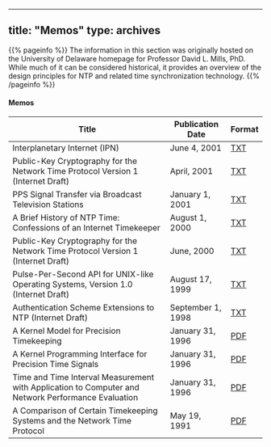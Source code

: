 
---
title: "Memos"
type: archives
---

{{% pageinfo %}}
The information in this section was originally hosted on the University of Delaware homepage for Professor David L. Mills, PhD. While much of it can be considered historical, it provides an overview of the design principles for NTP and related time synchronization technology.
{{% /pageinfo %}}

#### Memos

| Title | Publication Date | Format |
| ----- | ----- | ----- |
| Interplanetary Internet (IPN) | June 4, 2001 | [TXT](/reflib/memos/IPN.TXT) |
| Public-Key Cryptography for the Network Time Protocol Version 1 (Internet Draft) | April, 2001 | [TXT](/reflib/memos/draft-ietf-stime-ntpauth-01.txt) |
| PPS Signal Transfer via Broadcast Television Stations | January 1, 2001 | [TXT](/reflib/memos/TV.TXT) |
| A Brief History of NTP Time: Confessions of an Internet Timekeeper | August 1, 2000 | [TXT](/reflib/memos/hist.txt) |
| Public-Key Cryptography for the Network Time Protocol Version 1 (Internet Draft) | June, 2000 | [TXT](/reflib/memos/draft-ietf-stime-ntpauth-00.txt) |
| Pulse-Per-Second API for UNIX-like Operating Systems, Version 1.0 (Internet Draft) | August 17, 1999 | [TXT](/reflib/memos/draft-mogul-pps-api-05.txt) |
| Authentication Scheme Extensions to NTP (Internet Draft) | September 1, 1998 | [TXT](/reflib/memos/draft-mills-ntp-auth-coexist-01.txt) |
| A Kernel Model for Precision Timekeeping | January 31, 1996 | [PDF](/reflib/memos/memo96b.pdf) |
| A Kernel Programming Interface for Precision Time Signals | January 31, 1996 | [PDF](/reflib/memos/memo96c.pdf) |
| Time and Time Interval Measurement with Application to Computer and Network Performance Evaluation | January 31, 1996 | [PDF](/reflib/memos/memo96a.pdf) |
| A Comparison of Certain Timekeeping Systems and the Network Time Protocol | May 19, 1991 | [PDF](/reflib/memos/dts.pdf) |